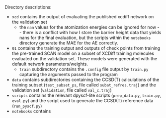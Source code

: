 Directory descriptions:

- `xcd` contains the output of evaluating the published xcdiff network on the validation set
    - the `nan` values for the atomization energies can be ignored for now -- there is a conflict with how I store the barrier height data that yields nans for the final evaluation, but the scripts within the `notebooks` directory generate the MAE for the AE correctly.
- `01` contains the training output and outputs of check points from training the pre-trained SCAN model on a subset of XCDiff training molecules evaluated on the validation set. These models were generated with the default network parameters/weights.
    - `train` subdirectory contains the `.config` file output by `train.py` capturing the arguments passed to the program
- `data` contains subdirectories containing the CCSD(T) calculations of the training subset (`test_subset_ps`, file called `subat_refres.traj`) and the validation set (`validation`, file called `val_c.traj`)
- `scripts` contains the relevant dpyscf-lite scripts (`prep_data.py`, `train.py`, `eval.py`) and the script used to generate the CCSD(T) reference data (`run_pyscf.py`)
- `notebooks` contains
